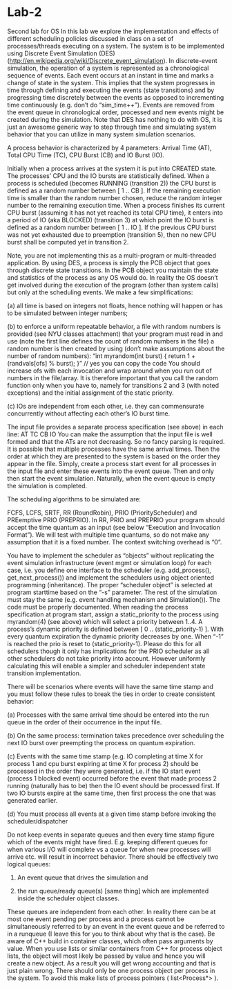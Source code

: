 # Lab-2
Second lab for OS
In this lab we explore the implementation and effects of different scheduling policies discussed in class on a set of processes/threads executing on a system. The system is to be implemented using Discrete Event Simulation (DES) (http://en.wikipedia.org/wiki/Discrete_event_simulation). In discrete-event simulation, the operation of a system is represented as a chronological sequence of events. Each event occurs at an instant in time and marks a change of state in the system. This implies that the system progresses in time through defining and executing the events (state transitions) and by progressing time discretely between the events as opposed to incrementing time continuously (e.g. don’t do “sim_time++”). Events are removed from the event queue in chronological order, processed and new events might be created during the simulation. Note that DES has nothing to do with OS, it is just an awesome generic way to step through time and simulating system behavior that you can utilize in many system simulation scenarios.

A process behavior is characterized by 4 parameters:
Arrival Time (AT), Total CPU Time (TC), CPU Burst (CB) and IO Burst (IO).

Initially when a process arrives at the system it is put into CREATED state. The processes’ CPU and the IO bursts are statistically defined. When a process is scheduled (becomes RUNNING (transition 2)) the CPU burst is defined as a random number between [ 1 .. CB ]. If the remaining execution time is smaller than the random number chosen, reduce the random integer number to the remaining execution time. When a process finishes its current CPU burst (assuming it has not yet reached its total CPU time), it enters into a period of IO (aka BLOCKED) (transition 3) at which point the IO burst is defined as a random number between [ 1 .. IO ]. If the previous CPU burst was not yet exhausted due to preemption (transition 5), then no new CPU burst shall be computed yet in transition 2.

Note, you are not implementing this as a multi-program or multi-threaded application. By using DES, a process is simply the PCB object that goes through discrete state transitions. In the PCB object you maintain the state and statistics of the process as any OS would do. In reality the OS doesn’t get involved during the execution of the program (other than system calls) but only at the scheduling events.
We make a few simplifications:

(a) all time is based on integers not floats, hence nothing will happen or has to be simulated between integer numbers;

(b) to enforce a uniform repeatable behavior, a file with random numbers is provided (see NYU classes attachment)
that your program must read in and use (note the first line defines the count of random numbers in the file) a random number is then created by using (don’t make assumptions about the number of random numbers): “int myrandom(int burst) { return 1 + (randvals[ofs] % burst); }” // yes you can copy the code
You should increase ofs with each invocation and wrap around when you run out of numbers in the file/array. It is therefore important that you call the random function only when you have to, namely for transitions 2 and 3 (with noted exceptions) and the initial assignment of the static priority.

(c) IOs are independent from each other, i.e. they can commensurate concurrently without affecting each other’s IO burst time.

The input file provides a separate process specification (see above) in each line: AT TC CB IO
You can make the assumption that the input file is well formed and that the ATs are not decreasing. So no fancy parsing is required. It is possible that multiple processes have the same arrival times. Then the order at which they are presented to the system is based on the order they appear in the file. Simply, create a process start event for all processes in the input file and enter these events into the event queue. Then and only then start the event simulation. Naturally, when the event queue is empty the simulation is completed.

The scheduling algorithms to be simulated are:

FCFS, LCFS, SRTF, RR (RoundRobin), PRIO (PriorityScheduler) and PREemptive PRIO (PREPRIO). In RR, PRIO and PREPRIO your program should accept the time quantum as an input (see below “Execution and Invocation Format”). We will test with multiple time quantums, so do not make any assumption that it is a fixed number. The context switching overhead is “0”.

You have to implement the scheduler as “objects” without replicating the event simulation infrastructure (event mgmt or simulation loop) for each case, i.e. you define one interface to the scheduler (e.g. add_process(), get_next_process()) and implement the schedulers using object oriented programming (inheritance). The proper “scheduler object” is selected at program starttime based on the “-s” parameter. The rest of the simulation must stay the same (e.g. event handling mechanism and Simulation()). The code must be properly documented. When reading the process specification at program start, assign a static_priority to the process using myrandom(4) (see above) which will select a priority between 1..4. A process’s dynamic priority is defined between [ 0 .. (static_priority-1) ]. With every quantum expiration the dynamic priority decreases by one. When “-1” is reached the prio is reset to (static_priority-1). Please do this for all schedulers though it only has implications for the PRIO scheduler as all other schedulers do not take priority into account. However uniformly calculating this will enable a simpler and scheduler independent state transition implementation.

There will be scenarios where events will have the same time stamp and you must follow these rules to break the ties in order to create consistent behavior:

(a) Processes with the same arrival time should be entered into the run queue in the order of their occurrence in the input file.

(b) On the same process: termination takes precedence over scheduling the next IO burst over preempting the process on quantum expiration.

(c) Events with the same time stamp (e.g. IO completing at time X for process 1 and cpu burst expiring at time X for process 2) should be processed in the order they were generated, i.e. if the IO start event (process 1 blocked event) occurred before the event that made process 2 running (naturally has to be) then the IO event should be processed first. If two IO bursts expire at the same time, then first process the one that was generated earlier.

(d) You must process all events at a given time stamp before invoking the scheduler/dispatcher

Do not keep events in separate queues and then every time stamp figure which of the events might have fired. E.g. keeping different queues for when various I/O will complete vs a queue for when new processes will arrive etc. will result in incorrect behavior. There should be effectively two logical queues:

1. An event queue that drives the simulation and

2. the run queue/ready queue(s) [same thing] which are implemented inside the scheduler object classes.

These queues are independent from each other. In reality there can be at most one event pending per process and a process cannot be simultaneously referred to by an event in the event queue and be referred to in a runqueue (I leave this for you to think about why that is the case). Be aware of C++ build in container classes, which often pass arguments by value. When you use lists or similar containers from C++ for process object lists, the object will most likely be passed by value and hence you will create a new object. As a result you will get wrong accounting and that is just plain wrong. There should only be one process object per process in the system. To avoid this make lists of process pointers ( list<Process*> ).
